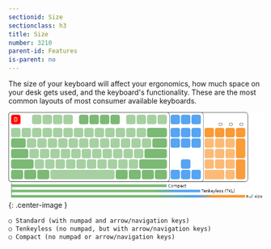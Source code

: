```yaml
---
sectionid: Size
sectionclass: h3
title: Size
number: 3210
parent-id: Features
is-parent: no
---
```

The size of your keyboard will affect your ergonomics, how much space on your desk gets used, and the keyboard's functionality. These are the most common layouts of most consumer available keyboards.

![MechWiki](https://raw.githubusercontent.com/Xelus22/MechanicalKeyboardWiki/master/img/Compact-tkl-fullsize.jpg){: .center-image }

    ○ Standard (with numpad and arrow/navigation keys)
    ○ Tenkeyless (no numpad, but with arrow/navigation keys)
    ○ Compact (no numpad or arrow/navigation keys)
